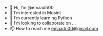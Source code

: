 - 👋 Hi, I’m @emaadri00
- 👀 I’m interested in Mosint
- 🌱 I’m currently learning Python
- 💞️ I’m looking to collaborate on ...
- 📫 How to reach me emaadri00@gmail.com

<!---
emaadri00/emaadri00 is a ✨ special ✨ repository because its `README.md` (this file) appears on your GitHub profile.
You can click the Preview link to take a look at your changes.
--->
